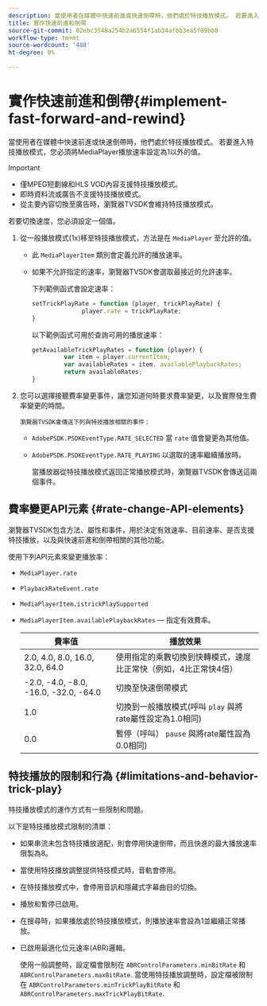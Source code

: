 ```yaml
---
description: 當使用者在媒體中快速前進或快速倒帶時，他們處於特技播放模式。 若要進入特技播放模式，您必須將MediaPlayer播放速率設定為1以外的值。
title: 實作快速前進和倒帶
source-git-commit: 02ebc3548a254b2a6554f1ab34afbb3ea5f09bb8
workflow-type: tm+mt
source-wordcount: '488'
ht-degree: 0%

---
```


# 實作快速前進和倒帶{#implement-fast-forward-and-rewind}

當使用者在媒體中快速前進或快速倒帶時，他們處於特技播放模式。 若要進入特技播放模式，您必須將MediaPlayer播放速率設定為1以外的值。

>[!IMPORTANT]
>
>* 僅MPEG短劃線和HLS VOD內容支援特技播放模式。
>* 即時資料流或廣告不支援特技播放模式。
>* 從主要內容切換至廣告時，瀏覽器TVSDK會維持特技播放模式。
>

若要切換速度，您必須設定一個值。

1. 從一般播放模式(1x)移至特技播放模式，方法是在 `MediaPlayer` 至允許的值。

   * 此 `MediaPlayerItem` 類別會定義允許的播放速率。
   * 如果不允許指定的速率，瀏覽器TVSDK會選取最接近的允許速率。

     下列範例函式會設定速率：

     ```js
     setTrickPlayRate = function (player, trickPlayRate) { 
                   player.rate = trickPlayRate; 
     }
     ```

     以下範例函式可用於查詢可用的播放速率：

     ```js
     getAvailableTrickPlayRates = function (player) { 
              var item = player.currentItem; 
              var availableRates = item. availablePlaybackRates; 
              return availableRates; 
     } 
     ```

1. 您可以選擇接聽費率變更事件，讓您知道何時要求費率變更，以及實際發生費率變更的時間。

       瀏覽器TVSDK會傳送下列與特技播放相關的事件：
   
   * `AdobePSDK.PSDKEventType.RATE_SELECTED` 當 `rate` 值會變更為其他值。

   * `AdobePSDK.PSDKEventType.RATE_PLAYING` 以選取的速率繼續播放時。

     當播放器從特技播放模式返回正常播放模式時，瀏覽器TVSDK會傳送這兩個事件。

## 費率變更API元素 {#rate-change-API-elements}

瀏覽器TVSDK包含方法、屬性和事件，用於決定有效速率、目前速率、是否支援特技播放，以及與快速前進和倒帶相關的其他功能。

使用下列API元素來變更播放率：

* `MediaPlayer.rate`
* `PlaybackRateEvent.rate`
* `MediaPlayerItem.istrickPlaySupported`
* `MediaPlayerItem.availablePlaybackRates`  — 指定有效費率。

  | 費率值 | 播放效果 |
  |---|---|
  | 2.0, 4.0, 8.0, 16.0, 32.0, 64.0 | 使用指定的乘數切換到快轉模式，速度比正常快（例如，4比正常快4倍） |
  | -2.0, -4.0, -8.0, -16.0, -32.0, -64.0 | 切換至快速倒帶模式 |
  | 1.0 | 切換到一般播放模式(呼叫 `play` 與將rate屬性設定為1.0相同) |
  | 0.0 | 暫停（呼叫） `pause` 與將rate屬性設為0.0相同) |

## 特技播放的限制和行為 {#limitations-and-behavior-trick-play}

特技播放模式的運作方式有一些限制和問題。

以下是特技播放模式限制的清單：

* 如果串流未包含特技播放適配，則會停用快速倒帶，而且快進的最大播放速率限製為8。
* 當使用特技播放調整提供特技模式時，音軌會停用。
* 在特技播放模式中，會停用音訊和隱藏式字幕曲目的切換。
* 播放和暫停已啟用。
* 在搜尋時，如果播放處於特技播放模式，則播放速率會設為1並繼續正常播放。
* 已啟用最適化位元速率(ABR)邏輯。

  使用一般調整時，設定檔會限制在 `ABRControlParameters.minBitRate` 和 `ABRControlParameters.maxBitRate`. 當使用特技播放調整時，設定檔被限制在 `ABRControlParameters.minTrickPlayBitRate` 和 `ABRControlParameters.maxTrickPlayBitRate`.
